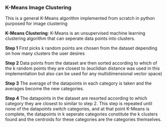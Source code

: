 ### K-Means Image Clustering

This is a general K-Means algorithm implemented from scratch in python purposed for image clustering

**K-Means Clustering**: K-Means is an unsupervised machine learning clustering algorithm that can seperate data points into clusters.

**Step 1**
First picks k random points are chosen from the dataset depending on how many clusters the user desires

**Step 2**
Data points from the dataset are then sorted according to which of the k random points they are closest to (euclidian distance was used in this implementation but also can be used for any multidimensional vector space)

**Step 3**
The average of the datapoints in each category is taken and the averages become the new categories.

**Step 4**
The datapoints in the dataset are resorted according to which category they are closest to similar to step 2. This step is repeated until none of the datapoints switch categories, and at that point K-Means is complete, the datapoints in k seperate categories constitute the k clusters found and the centroids for these categories are the categories themselves.
